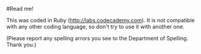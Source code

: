 #Read me!

This was coded in Ruby (http://labs.codecademy.com). It is not compatible with any other coding language, so don't try to use it with another one. 

(Please report any spelling arrors you see to the Department of Spelling. Thank you.)
